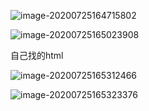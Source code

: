 ![image-20200725164715802](https://i.loli.net/2020/07/25/9CUwugdBmViSZQy.png)

![image-20200725165023908](https://i.loli.net/2020/07/25/Z1fKEImyeRHFSPU.png)

自己找的html



![image-20200725165312466](https://i.loli.net/2020/07/25/G7Aydg8olqBhvVf.png)

![image-20200725165323376](https://i.loli.net/2020/07/25/lsMYPBo4gGNWj2Q.png)